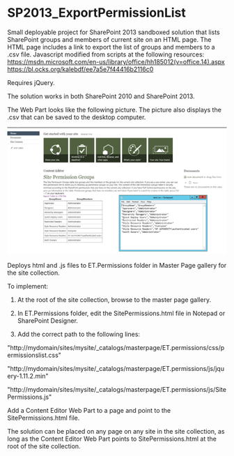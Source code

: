 # SP2013_ExportPermissionList
Small deployable project for SharePoint 2013 sandboxed solution that lists SharePoint groups and members of current site on an HTML page. The HTML page includes a link to export the list of groups and members to a .csv file.  Javascript modified from scripts at the following resources:<br>
https://msdn.microsoft.com/en-us/library/office/hh185012(v=office.14).aspx <br>
https://bl.ocks.org/kalebdf/ee7a5e7f44416b2116c0

Requires jQuery.

The solution works in both SharePoint 2010 and SharePoint 2013. 

The Web Part looks like the following picture. The picture also displays the .csv that can be saved to the desktop computer.

<kbd>
<img src="https://github.com/BeckyLash/SP2013_ExportPermissionList/blob/master/mdimages/permoverview.PNG">
</kbd>

Deploys html and .js files to ET.Permissions folder in Master Page gallery for the site collection. 

To implement:

1. At the root of the site collection, browse to the master page gallery. 

2. In ET.Permissions folder, edit the SitePermissions.html file in Notepad or SharePoint Designer. 

3. Add the correct path to the following lines:

 "http://mydomain/sites/mysite/_catalogs/masterpage/ET.permissions/css/permissionslist.css"
 
 "http://mydomain/sites/mysite/_catalogs/masterpage/ET.permissions/js/jquery-1.11.2.min" 
 

"http://mydomain/sites/mysite/_catalogs/masterpage/ET.permissions/js/SitePermissions.js" 

Add a Content Editor Web Part to a page and point to the SitePermissions.html file.

The solution can be placed on any page on any site in the site collection, as long as the Content Editor Web Part points to SitePermissions.html at the root of the site collection.

